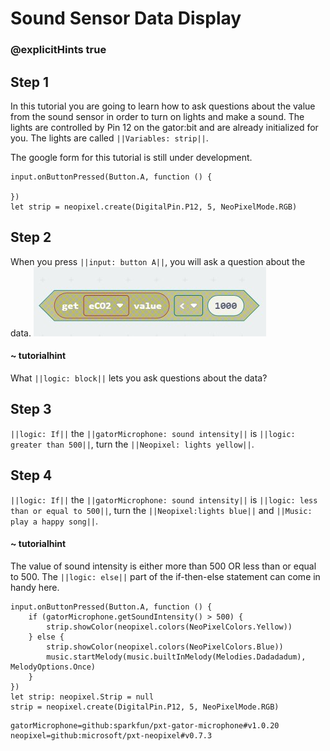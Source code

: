 # Sound Sensor Data Display
### @explicitHints true

## Step 1
In this tutorial you are going to learn how to ask questions about the value from
the sound sensor in order to turn on lights and make a sound. The lights are controlled
by Pin 12 on the gator:bit and are already initialized for you. 
The lights are called ``||Variables: strip||``.

The google form for this tutorial is still under development.

```template
input.onButtonPressed(Button.A, function () {
   
})
let strip = neopixel.create(DigitalPin.P12, 5, NeoPixelMode.RGB)
```

## Step 2
When you press ``||input: button A||``, you will ask a question about the data.
![Lights flashing](/images/co2.jpg)

#### ~ tutorialhint
What ``||logic: block||`` lets you ask questions about the data?

## Step 3 
``||logic: If||`` the ``||gatorMicrophone: sound intensity||`` is ``||logic: greater than 500||``, turn the ``||Neopixel: lights yellow||``.

## Step 4
``||logic: If||`` the ``||gatorMicrophone: sound intensity||`` is ``||logic: less than or equal to 500||``, turn the ``||Neopixel:lights blue||`` and ``||Music: play a happy song||``.
#### ~ tutorialhint
The value of sound intensity is either more than 500 OR less than or equal to 500. 
The ``||logic: else||`` part of the if-then-else statement can come in handy here.

```ghost
input.onButtonPressed(Button.A, function () {
    if (gatorMicrophone.getSoundIntensity() > 500) {
        strip.showColor(neopixel.colors(NeoPixelColors.Yellow))
    } else {
        strip.showColor(neopixel.colors(NeoPixelColors.Blue))
        music.startMelody(music.builtInMelody(Melodies.Dadadadum), MelodyOptions.Once)
    }
})
let strip: neopixel.Strip = null
strip = neopixel.create(DigitalPin.P12, 5, NeoPixelMode.RGB)
```

```package
gatorMicrophone=github:sparkfun/pxt-gator-microphone#v1.0.20
neopixel=github:microsoft/pxt-neopixel#v0.7.3
```










